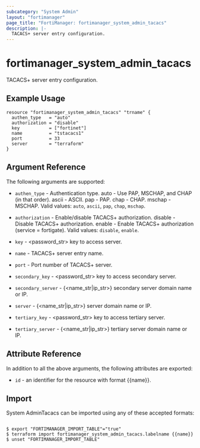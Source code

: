 ```yaml
---
subcategory: "System Admin"
layout: "fortimanager"
page_title: "FortiManager: fortimanager_system_admin_tacacs"
description: |-
  TACACS+ server entry configuration.
---
```


# fortimanager_system_admin_tacacs
TACACS+ server entry configuration.

## Example Usage

```hcl
resource "fortimanager_system_admin_tacacs" "trname" {
  authen_type   = "auto"
  authorization = "disable"
  key           = ["fortinet"]
  name          = "tstacacs1"
  port          = 33
  server        = "terraform"
}
```

## Argument Reference


The following arguments are supported:


* `authen_type` - Authentication type. auto - Use PAP, MSCHAP, and CHAP (in that order). ascii - ASCII. pap - PAP. chap - CHAP. mschap - MSCHAP. Valid values: `auto`, `ascii`, `pap`, `chap`, `mschap`.

* `authorization` - Enable/disable TACACS+ authorization. disable - Disable TACACS+ authorization. enable - Enable TACACS+ authorization (service = fortigate). Valid values: `disable`, `enable`.

* `key` - <password_str> key to access server.
* `name` - TACACS+ server entry name.
* `port` - Port number of TACACS+ server.
* `secondary_key` - <password_str> key to access secondary server.
* `secondary_server` - {<name_str|ip_str>} secondary server domain name or IP.
* `server` - {<name_str|ip_str>} server domain name or IP.
* `tertiary_key` - <password_str> key to access tertiary server.
* `tertiary_server` - {<name_str|ip_str>} tertiary server domain name or IP.


## Attribute Reference

In addition to all the above arguments, the following attributes are exported:
* `id` - an identifier for the resource with format {{name}}.

## Import

System AdminTacacs can be imported using any of these accepted formats:
```

$ export "FORTIMANAGER_IMPORT_TABLE"="true"
$ terraform import fortimanager_system_admin_tacacs.labelname {{name}}
$ unset "FORTIMANAGER_IMPORT_TABLE"
```

